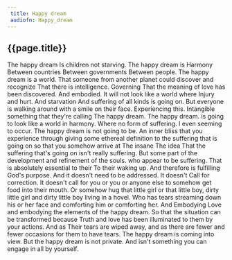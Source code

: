 ```yaml
---
 title: Happy dream
 audiofn: Happy_dream
---
```


## {{page.title}}

The happy dream Is children not starving. The happy dream is Harmony
Between countries Between governments Between people. The happy dream is
a world. That someone from another planet could discover and recognize
That there is intelligence. Governing That the meaning of love has been
discovered. And embodied. It will not look like a world where Injury and
hurt. And starvation And suffering of all kinds is going on. But
everyone is walking around with a smile on their face. Experiencing
this. Intangible something that they're calling The happy dream. The
happy dream. is going to look like a world in harmony. Where no form of
suffering. I even seeming to occur. The happy dream is not going to be.
An inner bliss that you experience through giving some ethereal
definition to the suffering that is going on so that you somehow arrive
at The insane The idea That the suffering that's going on isn't really
suffering. But some part of the development and refinement of the souls.
who appear to be suffering. That is absolutely essential to their To
their waking up. And therefore is fulfilling God's purpose. And it
doesn't need to be addressed. It doesn't Call for correction. It doesn't
call for you or you or anyone else to somehow get food into their mouth.
Or somehow hug that little girl or that little boy, dirty little girl
and dirty little boy living in a hovel. Who has tears streaming down his
or her face and comforting him or comforting her. And Embodying Love and
embodying the elements of the happy dream. So that the situation can be
transformed because Truth and love has been illuminated to them by your
actions. And as Their tears are wiped away, and as there are fewer and
fewer occasions for them to have tears. The happy dream is coming into
view. But the happy dream is not private. And isn't something you can
engage in all by yourself.

